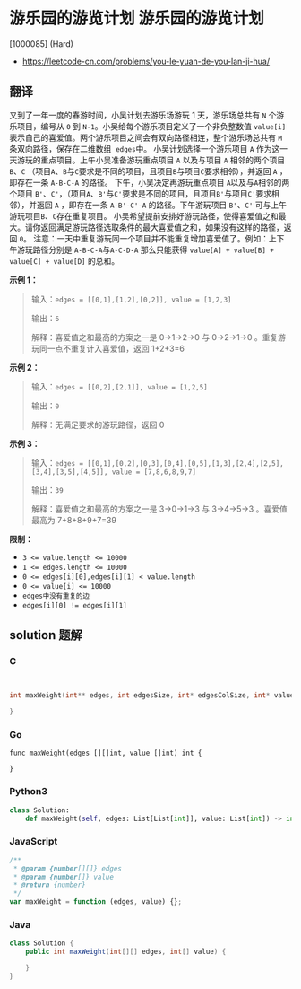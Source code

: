 # 游乐园的游览计划 游乐园的游览计划

[1000085] (Hard)

- https://leetcode-cn.com/problems/you-le-yuan-de-you-lan-ji-hua/

## 翻译

又到了一年一度的春游时间，小吴计划去游乐场游玩 1 天，游乐场总共有 `N` 个游乐项目，编号从 `0` 到 `N-1`。小吴给每个游乐项目定义了一个非负整数值 `value[i]` 表示自己的喜爱值。两个游乐项目之间会有双向路径相连，整个游乐场总共有 `M` 条双向路径，保存在二维数组  `edges`中。 小吴计划选择一个游乐项目 `A` 作为这一天游玩的重点项目。上午小吴准备游玩重点项目 `A` 以及与项目 `A` 相邻的两个项目 `B`、`C` （项目`A`、`B`与`C`要求是不同的项目，且项目`B`与项目`C`要求相邻），并返回 `A` ，即存在一条 `A-B-C-A` 的路径。 下午，小吴决定再游玩重点项目 `A`以及与`A`相邻的两个项目 `B'`、`C'`，（项目`A`、`B'`与`C'`要求是不同的项目，且项目`B'`与项目`C'`要求相邻），并返回 `A` ，即存在一条 `A-B'-C'-A` 的路径。下午游玩项目 `B'`、`C'` 可与上午游玩项目`B`、`C`存在重复项目。 小吴希望提前安排好游玩路径，使得喜爱值之和最大。请你返回满足游玩路径选取条件的最大喜爱值之和，如果没有这样的路径，返回 `0`。 注意：一天中重复游玩同一个项目并不能重复增加喜爱值了。例如：上下午游玩路径分别是 `A-B-C-A`与`A-C-D-A` 那么只能获得 `value[A] + value[B] + value[C] + value[D]` 的总和。

**示例 1：**

> 输入：`edges = [[0,1],[1,2],[0,2]], value = [1,2,3]`
>
> 输出：`6`
>
> 解释：喜爱值之和最高的方案之一是 0->1->2->0 与 0->2->1->0 。重复游玩同一点不重复计入喜爱值，返回 1+2+3=6

**示例 2：**

> 输入：`edges = [[0,2],[2,1]], value = [1,2,5]`
>
> 输出：`0`
>
> 解释：无满足要求的游玩路径，返回 0

**示例 3：**

> 输入：`edges = [[0,1],[0,2],[0,3],[0,4],[0,5],[1,3],[2,4],[2,5],[3,4],[3,5],[4,5]], value = [7,8,6,8,9,7]`
>
> 输出：`39`
>
> 解释：喜爱值之和最高的方案之一是 3->0->1->3 与 3->4->5->3 。喜爱值最高为 7+8+8+9+7=39

**限制：**

- `3 <= value.length <= 10000`
- `1 <= edges.length <= 10000`
- `0 <= edges[i][0],edges[i][1] < value.length`
- `0 <= value[i] <= 10000`
- `edges中没有重复的边`
- `edges[i][0] != edges[i][1]`

## solution 题解

### C

```c


int maxWeight(int** edges, int edgesSize, int* edgesColSize, int* value, int valueSize){

}


```

### Go

```golang
func maxWeight(edges [][]int, value []int) int {

}
```

### Python3

```python
class Solution:
    def maxWeight(self, edges: List[List[int]], value: List[int]) -> int:
```

### JavaScript

```javascript
/**
 * @param {number[][]} edges
 * @param {number[]} value
 * @return {number}
 */
var maxWeight = function (edges, value) {};
```

### Java

```java
class Solution {
    public int maxWeight(int[][] edges, int[] value) {

    }
}
```
